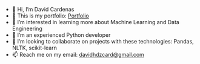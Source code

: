- 👋 Hi, I’m David Cardenas
- 💼 This is my portfolio: [Portfolio](https://dehercar.github.io/portfolio/)
- 👀 I’m interested in learning more about Machine Learning and Data Engineering
- 🌱 I’m an experienced Python developer
- 💞️ I’m looking to collaborate on projects with these technologies: Pandas, NLTK, scikit-learn
- 📫 Reach me on my email: davidhdzcard@gmail.com

<!---
dehercar/dehercar is a ✨ special ✨ repository because its `README.md` (this file) appears on your GitHub profile.
You can click the Preview link to take a look at your changes.
--->

